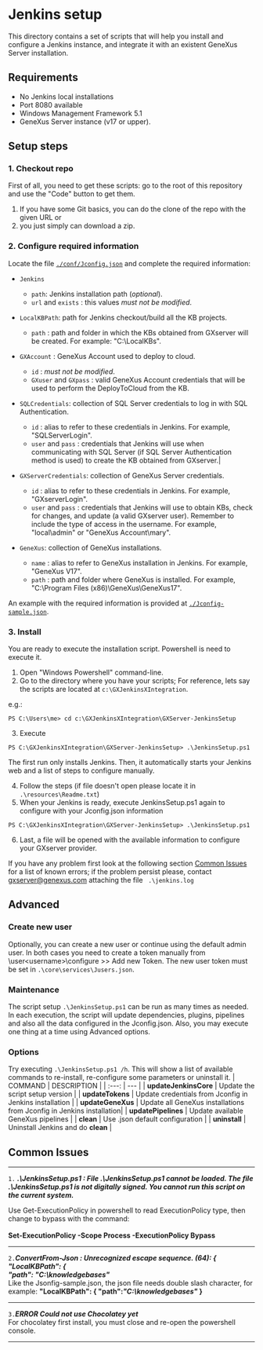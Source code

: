 
# Jenkins setup
This directory contains a set of scripts that will help you install and configure a Jenkins instance, and integrate it with an existent GeneXus Server installation.

## Requirements
- No Jenkins local installations 
- Port 8080 available
- Windows Management Framework 5.1
- GeneXus Server instance (v17 or upper).

## Setup steps

### 1. Checkout repo
First of all, you need to get these scripts: go to the root of this repository and use the "Code" button to get them.
1. If you have some Git basics, you can do the clone of the repo with the given URL or
2. you just simply can download a zip.

### 2. Configure required information
Locate the file [``./conf/Jconfig.json``](./conf/Jconfig.json) and complete the required information:

- `Jenkins`
  - `path`: Jenkins installation path (_optional_).
  - `url` and `exists` : this values *must not be modified*.

- `LocalKBPath`: path for Jenkins checkout/build all the KB projects.
  - `path` : path and folder in which the KBs obtained from GXserver will be created. For example: "C:\\LocalKBs".

- `GXAccount` : GeneXus Account used to deploy to cloud.
  - `id` : *must not be modified*.
  - `GXuser` and `GXpass` : valid GeneXus Account credentials that will be used to perform the DeployToCloud from the KB.

- `SQLCredentials`: collection of SQL Server credentials to log in with SQL Authentication.
  - `id` : alias to refer to these credentials in Jenkins. For example, "SQLServerLogin".
  - `user` and `pass` : credentials that Jenkins will use when communicating with SQL Server (if SQL Server Authentication method is used) to create the KB obtained from GXserver.|
  
- `GXServerCredentials`: collection of GeneXus Server credentials.
  - `id` : alias to refer to these credentials in Jenkins. For example, "GXserverLogin".
  - `user` and `pass` : credentials that Jenkins will use to obtain KBs, check for changes, and update (a valid GXserver user). Remember to include the type of access in the username. For example, "local\\admin" or "GeneXus Account\\mary".
  
- `GeneXus`: collection of GeneXus installations.
  - `name` : alias to refer to GeneXus installation in Jenkins. For example, "GeneXus V17".
  - `path` : path and folder where GeneXus is installed. For example, "C:\\Program Files (x86)\\GeneXus\\GeneXus17".
  
An example with the required information is provided at [``./Jconfig-sample.json``](./Jconfig-sample.json).
  
### 3. Install
You are ready to execute the installation script. Powershell is need to execute it.
1. Open "Windows Powershell" command-line.
2. Go to the directory where you have your scripts; For reference, lets say the scripts are located at `c:\GXJenkinsXIntegration`.

 e.g.:
```
PS C:\Users\me> cd c:\GXJenkinsXIntegration\GXServer-JenkinsSetup
```

3. Execute
```
PS C:\GXJenkinsXIntegration\GXServer-JenkinsSetup> .\JenkinsSetup.ps1
```
The first run only installs Jenkins. Then, it automatically starts your Jenkins web and a list of steps to configure manually.

4. Follow the steps (if file doesn't open please locate it in ``.\resources\Readme.txt``)
5. When your Jenkins is ready, execute JenkinsSetup.ps1 again to configure with your Jconfig.json information
```
PS C:\GXJenkinsXIntegration\GXServer-JenkinsSetup> .\JenkinsSetup.ps1
```

6. Last, a file will be opened with the available information to configure your GXserver provider.

If you have any problem first look at the following section [Common Issues](#common-issues) for a list of known errors; if the problem persist please, contact gxserver@genexus.com attaching the file `` .\jenkins.log``

## Advanced

### Create new user
Optionally, you can create a new user or continue using the default admin user. In both cases you need to create a token manually from <jenkinsUrl>\user\<username>\configure >> Add new Token.
The new user token must be set in ``.\core\services\Jusers.json``.

### Maintenance
The script setup ``.\JenkinsSetup.ps1`` can be run as many times as needed. In each execution, the script will update dependencies, plugins, pipelines and also all the data configured in the Jconfig.json. 
Also, you may execute one thing at a time using Advanced options.
<br>

### Options
Try executing ``.\JenkinsSetup.ps1 /h``. This will show a list of available commands to re-install, re-configure some parameters or uninstall it.
| COMMAND | DESCRIPTION |
| :---: | --- |
| **updateJenkinsCore** | Update the script setup version |
| **updateTokens** | Update credentials from Jconfig in Jenkins installation |
| **updateGeneXus** | Update all GeneXus installations from Jconfig in Jenkins installation|
| **updatePipelines** | Update available GeneXus pipelines |
| **clean** | Use .json default configuration |
| **uninstall** | Uninstall Jenkins and do **clean** |

## Common Issues
***
``1.`` ***.\JenkinsSetup.ps1 : File .\JenkinsSetup.ps1 cannot be loaded. The file***<br>
***.\JenkinsSetup.ps1 is not digitally signed. You cannot run this script on the current system.***<br>

Use Get-ExecutionPolicy in powershell to read ExecutionPolicy type, then change to bypass with the command:<br>  
**Set-ExecutionPolicy -Scope Process -ExecutionPolicy Bypass**<br>
***
``2.``***ConvertFrom-Json : Unrecognized escape sequence. (64): {***<br>
    ***"LocalKBPath":  {***<br>
                        ***"path":  "C:\knowledgebases"***<br>
Like the Jsonfig-sample.json, the json file needs double slash character, for example:
**"LocalKBPath": { "path":___"C:\\knowledgebases"___ }**
***
``3.``***ERROR Could not use Chocolatey yet***<br>
For chocolatey first install, you must close and re-open the powershell console.
***
